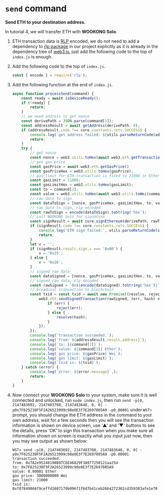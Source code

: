 # `send` command

**Send ETH to your destination address.**

In tutorial 4, we will transfer ETH with **WOOKONG Solo**.

1. ETH transaction data is [RLP](https://github.com/ethereum/wiki/wiki/RLP) encoded, we do not need to add a dependency to [rlp package](https://github.com/ethereumjs/rlp) in our project explicitly as it is already in the dependency tree of [web3.js](https://github.com/ethereum/web3.js), just add the following code to the top of `index.js` is enough.
   
2. Add the following code to the top of `index.js`.
   
    ```js
    const { encode } = require('rlp');
    ```

3. Add the following function at the end of `index.js`.
    ```js
    async function processSend(command) {
        const ready = await isDeviceReady();
        if (!ready) {
            return;
        }
        // we need address to get nonce
        const derivePath = JSON.parse(command[1]);
        const addressResult = await getAddress(derivePath, 0);
        if (addressResult.code !== core.constants.rets.SUCCESS) {
            console.log(`get address failed: ${utils.parseReturnCode(addressResult.code)}`);
            return;
        }
        try {
            // get nonce
            const nonce = web3.utils.toHex(await web3.eth.getTransactionCount(addressResult.result.address));
            // get gas price
            const gasPrice = await web3.eth.getGasPrice()
            const gasPriceHex = web3.utils.toHex(gasPrice);
            // gas limit for ETH transaction is fixed to 21000 in Ethereum Yellow Book
            const gasLimit = 21000;
            const gasLimitHex = web3.utils.toHex(gasLimit);
            const to = command[2];
            const value = web3.utils.toHex(await web3.utils.toWei(command[3]));
            // raw data to sign
            const dataToSign = [nonce, gasPriceHex, gasLimitHex, to, value, '','0x01', '0x', '0x'];
            // raw data to sign, rlp encoded
            const rawToSign = encode(dataToSign).toString('hex');
            // call WOOKONG Solo for signature
            const signResult = await core.signEthereum(derivePath, rawToSign, true);
            if (signResult.code !== core.constants.rets.SUCCESS) {
                console.log('ETH sign failed:', utils.parseReturnCode(signResult.code));
                return;
            }
            let v = '';
            if (signResult.result.sign.v === '0x00') {
                v = '0x25';
            } else {
                v = '0x26';
            }
            // signed raw data
            const dataSigned = [nonce, gasPriceHex, gasLimitHex, to, value, '', v, signResult.result.sign.r, signResult.result.sign.s];
            // signed raw data, rlp encoded
            const rawSigned = `0x${encode(dataSigned).toString('hex')}`;
            // broadcast transaction to blockchain
            const txid = const txid = await new Promise((resolve, reject) => { 
                web3.eth.sendSignedTransaction(rawSigned, (err, hash) => {
                    if (err) {
                        reject(err);
                    } else {
                        resolve(hash);
                    }
                });
            });
            console.log(`transaction succeeded.`);
            console.log(`from: ${addressResult.result.address}`);
            console.log(`to: ${command[2]}`);
            console.log(`value: ${command[3]} Ether`);
            console.log(`gas price: ${gasPrice} Wei`);
            console.log(`gas limit: ${gasLimit}`);
            console.log(`txid is: ${txid}`);
        } catch (error) {
            console.log(`error: ${error.message}`,);
            return;
        }
    }
    ```
4. Now connect your **WOOKONG Solo** to your system, make sure it is well connected and unlocked, run `node index.js`, then run `send -p[0, 2147483692, 2147483708, 2147483648, 0, 0] -p0x7F825230F5F2A26523999c98e0E3f7E2697085A9 -p0.00001` under `WST>` prompt, you should change the ETH address in the command to your own address, wait for a few seconds then you will see the transaction information is shown on device screen, use '▲' and '▼' buttons to see the details, press 'OK' to sign this transaction when you make sure all information shown on screen is exactly what you input just now, then you may see output as shown below:

    ```shell
    WST> send -p[0, 2147483692, 2147483708, 2147483648, 0, 0] -p0x7F825230F5F2A26523999c98e0E3f7E2697085A9 -p0.00001
    transaction succeeded.
    from: 0x7A2e95248198B97C6E46829F3A977250121aa25d
    to: 0x7F825230F5F2A26523999c98e0E3f7E2697085A9
    value: 0.00001 Ether
    gas price: 3000000000 Wei
    gas limit: 21000
    txid is: 0xf87849866f9ceffd2607179b096f1f6d7b41ceb2664272302cd359383afe1e78
    ```